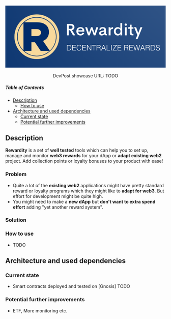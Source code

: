 <p align="center"><a target="_blank" href="https://todo/"><img src="logo.png" alt="Rewardity" width="600"/></a></p>

<p align="center">DevPost showcase URL: TODO</p>

##### Table of Contents
- [Description](#description)
    * [How to use](#how-to-use)
- [Architecture and used dependencies](#architecture-and-used-dependencies)
    * [Current state](#current-state)
    * [Potential further improvements](#potential-further-improvements)

## Description
**Rewardity** is a set of **well tested** tools which can help you to set up, manage and monitor **web3 rewards** for your dApp or **adapt existing web2** project. Add collection points or loyalty bonuses to your product with ease!

### Problem
* Quite a lot of the **existing web2** applications might have pretty standard reward or loyalty programs which they might like to **adapt for web3**. But effort for development might be quite high.
* You might need to make a **new dApp** but **don't want to extra spend effort** adding "yet another reward system".

### Solution


### How to use
* TODO

## Architecture and used dependencies
### Current state
* Smart contracts deployed and tested on [Gnosis] TODO

### Potential further improvements
* ETF, More monitoring etc.
